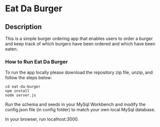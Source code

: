 # Eat Da Burger

## Description

This is a simple burger ordering app that enables users to order a burger and keep track of which burgers have been ordered and which have been eaten.

### How to Run Eat Da Burger

To run the app locally please download the repository zip file, unzip, and follow the steps below:

	cd eat-da-burger
	npm install
  	node server.js

Run the schema and seeds in your MySql Workbench and modify the config.json file (in config folder) to match your own local MySql database. 

In your browser, run localhost:3000.